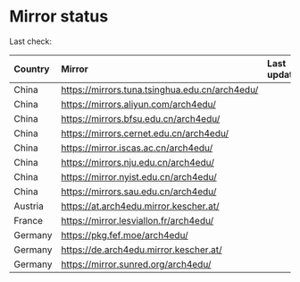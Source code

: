 <script src="./time.js"></script>
# Mirror status
Last check: <script type="text/javascript">localize(1733912755.4487047);</script>

|Country|Mirror|Last update|
|:------|:-----|:----------|
|China|https://mirrors.tuna.tsinghua.edu.cn/arch4edu/|<script type="text/javascript">localize(1733813108);</script>|
|China|https://mirrors.aliyun.com/arch4edu/|<script type="text/javascript">localize(1733813108);</script>|
|China|https://mirrors.bfsu.edu.cn/arch4edu/|<script type="text/javascript">localize(1733813108);</script>|
|China|https://mirrors.cernet.edu.cn/arch4edu/|<script type="text/javascript">localize(1733813108);</script>|
|China|https://mirror.iscas.ac.cn/arch4edu/|<script type="text/javascript">localize(1733813108);</script>|
|China|https://mirrors.nju.edu.cn/arch4edu/|<script type="text/javascript">localize(1733813108);</script>|
|China|https://mirror.nyist.edu.cn/arch4edu/|<script type="text/javascript">localize(1733813108);</script>|
|China|https://mirrors.sau.edu.cn/arch4edu/|<script type="text/javascript">localize(1731653531);</script>|
|Austria|https://at.arch4edu.mirror.kescher.at/|<script type="text/javascript">localize(1733813108);</script>|
|France|https://mirror.lesviallon.fr/arch4edu/|<script type="text/javascript">localize(1733813108);</script>|
|Germany|https://pkg.fef.moe/arch4edu/|<script type="text/javascript">localize(1733813108);</script>|
|Germany|https://de.arch4edu.mirror.kescher.at/|<script type="text/javascript">localize(1733813108);</script>|
|Germany|https://mirror.sunred.org/arch4edu/|<script type="text/javascript">localize(1733813108);</script>|

<script src="./tablefilter/tablefilter.js"></script>
<script src="./table.js"></script>